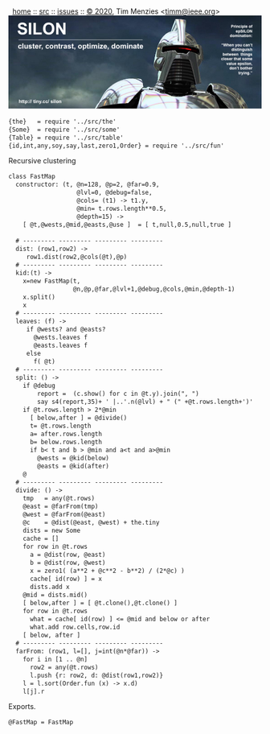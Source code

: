 <a name=top></a><p>       
&nbsp;&nbsp;[home](http://tiny.cc/silon#top) ::
[src](https://github.com/timm/silon/raw/master/src) ::
[issues](http://tiny.cc/silon) ::
<a href="https://github.com/timm/silon/raw/master/raw/master/LICENSE.md">&copy; 2020</a>, Tim Menzies <<a href="mailto:timm@ieee.org">timm&commat;ieee.org</a>>
<br> [<img width=900 src="https://github.com/timm/silon/raw/master/etc/img/banner.jpg">](http://tiny.cc/silon)<br>


    {the}   = require '../src/the'
    {Some}  = require '../src/some'
    {Table} = require '../src/table'
    {id,int,any,soy,say,last,zero1,Order} = require '../src/fun'

Recursive clustering

    class FastMap
      constructor: (t, @n=128, @p=2, @far=0.9,
                       @lvl=0, @debug=false,
                       @cols= (t1) -> t1.y,
                       @min= t.rows.length**0.5,
                       @depth=15) ->
        [ @t,@wests,@mid,@easts,@use ]  = [ t,null,0.5,null,true ]

      # --------- --------- --------- ---------
      dist: (row1,row2) -> 
         row1.dist(row2,@cols(@t),@p)
      # --------- --------- --------- ---------
      kid:(t) ->
        x=new FastMap(t,
                      @n,@p,@far,@lvl+1,@debug,@cols,@min,@depth-1)
        x.split()
        x
      # --------- --------- --------- ---------
      leaves: (f) ->
         if @wests? and @easts?
           @wests.leaves f
           @easts.leaves f
         else
           f( @t)
      # --------- --------- --------- ---------
      split: () ->
        if @debug
            report =  (c.show() for c in @t.y).join(", ")
            say s4(report,35)+ ' |..'.n(@lvl) + " (" +@t.rows.length+')'
        if @t.rows.length > 2*@min
          [ below,after ] = @divide()  
          t= @t.rows.length 
          a= after.rows.length
          b= below.rows.length
          if b< t and b > @min and a<t and a>@min
            @wests = @kid(below) 
            @easts = @kid(after) 
        @
      # --------- --------- --------- ---------
      divide: () ->
        tmp   = any(@t.rows)
        @east = @farFrom(tmp)
        @west = @farFrom(@east)
        @c    = @dist(@east, @west) + the.tiny
        dists = new Some
        cache = []
        for row in @t.rows
          a = @dist(row, @east)
          b = @dist(row, @west)
          x = zero1( (a**2 + @c**2 - b**2) / (2*@c) )
          cache[ id(row) ] = x 
          dists.add x
        @mid = dists.mid()
        [ below,after ] = [ @t.clone(),@t.clone() ]
        for row in @t.rows
          what = cache[ id(row) ] <= @mid and below or after
          what.add row.cells,row.id
        [ below, after ]
      # --------- --------- --------- ---------
      farFrom: (row1, l=[], j=int(@n*@far)) ->
        for i in [1 .. @n]
          row2 = any(@t.rows)
          l.push {r: row2, d: @dist(row1,row2)}
        l = l.sort(Order.fun (x) -> x.d)
        l[j].r

Exports.

    @FastMap = FastMap
